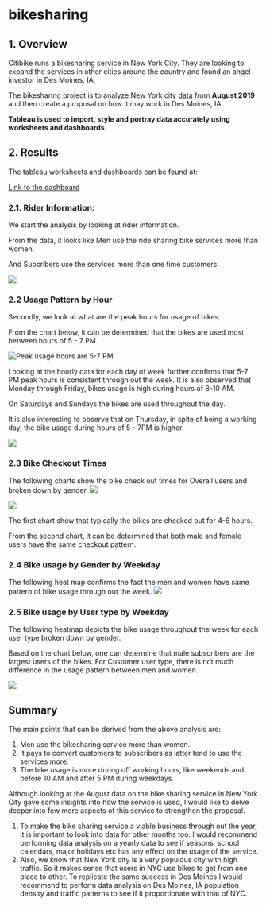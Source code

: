 # bikesharing
## 1. Overview
Citibike runs a bikesharing service in New York City. They are looking to expand the services in other cities around the country and found an angel investor in Des Moines, IA.

The bikesharing project is to analyze New York city [data](https://s3.amazonaws.com/tripdata/index.html/201908-citibike-tripdata.csv.zip) from **August 2019** and then create a proposal on how it may work in Des Moines, IA.

**Tableau is used to import, style and portray data accurately using worksheets and dashboards.**

## 2. Results

The tableau worksheets and dashboards can be found at:

[Link to the dashboard](https://public.tableau.com/profile/nitu1096#!/vizhome/NYCCitibikeAugustRidership/RiderInfo?publish=yes)


### 2.1. Rider Information:
We start the analysis by looking at rider information.

From the data, it looks like Men use the ride sharing bike services more than women. 

And Subcribers use the services more than one time customers.

![](images/rider_demographic.png)



### 2.2 Usage Pattern by Hour
Secondly, we look at what are the peak hours for usage of bikes.

From the chart below, it can be determined that the bikes are used most between hours of 5 - 7 PM. 

![](images/total_rides_by_hour.png "Peak usage hours are 5-7 PM") 

Looking at the hourly data for each day of week further confirms that 5-7 PM peak hours is consistent through out the week. It is also observed that Monday through Friday, bikes usage is high during hours of 8-10 AM. 

On Saturdays and Sundays the bikes are used throughout the day. 

It is also interesting to observe that on Thursday, in spite of being a working day, the bike usage during hours of 5 - 7PM is higher.

![](images/trips_by_weekday_for_each_hour.png)


### 2.3 Bike Checkout Times
The following charts show the bike check out times for Overall users and broken down by gender.
![](images/checkout_times_for_user.png)

![](images/checkout_times_by_gender.png)

The first chart show that typically the bikes are checked out for 4-6 hours. 

From the second chart, it can be determined that both male and female users have the same checkout pattern.

### 2.4 Bike usage by Gender by Weekday
The following heat map confirms the fact the men and women have same pattern of bike usage through out the week.
![](images/trips_by_gender_weekday_per_hour.png)


### 2.5 Bike usage by User type by Weekday
The following heatmap depicts the bike usage throughout the week for each user type broken down by gender.

Based on the chart below, one can determine that male subscribers are the largest users of the bikes. For Customer user type, there is not much difference in the usage pattern between men and women.

![](images/user_trips_by_gender_by_weekday.png)

## Summary

The main points that can be derived from the above analysis are:
1. Men use the bikesharing service more than women.
2. It pays to convert customers to subscribers as latter tend to use the services more.
3. The bike usage is more during off working hours, like weekends and before 10 AM and after 5 PM during weekdays.

Although looking at the August data on the bike sharing service in New York City gave some insights into how the service is used, I would like to delve deeper into few more aspects of this service to strengthen the proposal.
1. To make the bike sharing service a viable business through out the year, it is important to look into data for other months too. I would recommend performing data analysis on a yearly data to see if seasons, school calendars, major holidays etc has any effect on the usage of the service.
2. Also, we know that New York city is a very populous city with high traffic. So it makes sense that users in NYC use bikes to get from one place to other. To replicate the same success in Des Moines I would recommend to perform data analysis on Des Moines, IA population density and traffic patterns to see if it proportionate with that of NYC.

